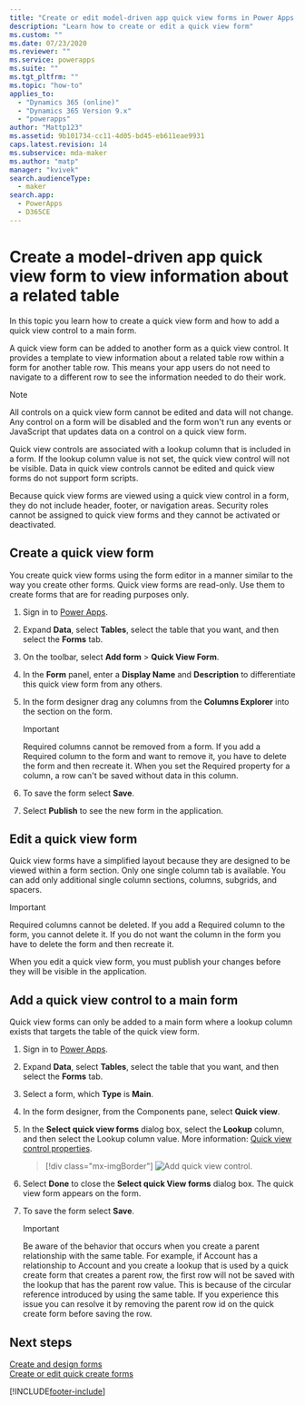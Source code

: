 ```yaml
---
title: "Create or edit model-driven app quick view forms in Power Apps | MicrosoftDocs"
description: "Learn how to create or edit a quick view form"
ms.custom: ""
ms.date: 07/23/2020
ms.reviewer: ""
ms.service: powerapps
ms.suite: ""
ms.tgt_pltfrm: ""
ms.topic: "how-to"
applies_to: 
  - "Dynamics 365 (online)"
  - "Dynamics 365 Version 9.x"
  - "powerapps"
author: "Mattp123"
ms.assetid: 9b101734-cc11-4d05-bd45-eb611eae9931
caps.latest.revision: 14
ms.subservice: mda-maker
ms.author: "matp"
manager: "kvivek"
search.audienceType: 
  - maker
search.app: 
  - PowerApps
  - D365CE
---
```


# Create a model-driven app quick view form to view information about a related table

In this topic you learn how to create a quick view form and how to add a quick view control to a main form. 

A quick view form can be added to another form as a quick view control. It provides a template to view information about a related table row within a form for another table row. This means your app users do not need to navigate to a different row to see the information needed to do their work.  

> [!NOTE]
> All controls on a quick view form cannot be edited and data will not change. Any control on a form will be disabled and the form won't run any events or JavaScript that updates data on a control on a quick view form.
  
Quick view controls are associated with a lookup column that is included in a form. If the lookup column value is not set, the quick view control will not be visible. Data in quick view controls cannot be edited and quick view forms do not support form scripts.  
  
 Because quick view forms are viewed using a quick view control in a form, they do not include header, footer, or navigation areas. Security roles cannot be assigned to quick view forms and they cannot be activated or deactivated.  
  
<a name="BKMK_CreateQFV"></a>   
## Create a quick view form  
 You create quick view forms using the form editor in a manner similar to the way you create other forms. Quick view forms are read-only. Use them to create forms that are for reading purposes only.  
  
1. Sign in to [Power Apps](https://make.powerapps.com/?utm_source=padocs&utm_medium=linkinadoc&utm_campaign=referralsfromdoc).  

2. Expand **Data**, select **Tables**, select the table that you want, and then select the **Forms** tab. 
  
3. On the toolbar, select **Add form** > **Quick View Form**.  
  
5. In the **Form** panel, enter a **Display Name** and **Description** to differentiate this quick view form from any others.  
  
6. In the form designer drag any columns from the **Columns Explorer** into the section on the form.

    > [!IMPORTANT]
    > Required columns cannot be removed from a form. If you add a Required column to the form and want to remove it, you have to delete the form and then recreate it. When you set the Required property for a column, a row can't be saved without data in this column.

7. To save the form select **Save**.  

8. Select **Publish** to see the new form in the application. <!-- Which app? What does Publish do?-->
  
<a name="BKMK_EditQVF"></a>   
## Edit a quick view form  
 Quick view forms have a simplified layout because they are designed to be viewed within a form section. Only one single column tab is available. You can add only additional single column sections, columns, subgrids, and spacers.   
  
  > [!IMPORTANT]
  > Required columns cannot be deleted. If you add a Required column to the form, you cannot delete it. If you do not want the column in the form you have to delete the form and then recreate it.
  
 When you edit a quick view form, you must publish your changes before they will be visible in the application.  
  
<a name="BKMK_AddQVF"></a>   
## Add a quick view control to a main form  
 Quick view forms can only be added to a main form where a lookup column exists that targets the table of the quick view form.  
  
1.  Sign in to [Power Apps](https://make.powerapps.com/?utm_source=padocs&utm_medium=linkinadoc&utm_campaign=referralsfromdoc).  

2.  Expand **Data**, select **Tables**, select the table that you want, and then select the **Forms** tab.  

3. Select a form, which **Type** is **Main**.

4. In the form designer, from the Components pane, select **Quick view**.  
  
5.  In the **Select quick view forms** dialog box, select the **Lookup** column, and then select the Lookup column value. More information: [Quick view control properties](quick-view-control-properties-legacy.md).  

    > [!div class="mx-imgBorder"] 
    > ![Add quick view control.](media/add-quick-view-control.png "Add quick view control to main form")

6.  Select **Done** to close the **Select quick View forms** dialog box. The quick view form appears on the form.

7.  To save the form select **Save**.  

    > [!IMPORTANT]
    > Be aware of the behavior that occurs when you create a parent relationship with the same table. For example, if Account has a relationship to Account and you create a lookup that is used by a quick create form that creates a parent row, the first row will not be saved with the lookup that has the parent row value. This is because of the circular reference introduced by using the same table. If you experience this issue you can resolve it by removing the parent row id on the quick create form before saving the row.

## Next steps   
 [Create and design forms](create-design-forms.md)   
 [Create or edit quick create forms](create-edit-quick-create-forms.md)


[!INCLUDE[footer-include](../../includes/footer-banner.md)]
